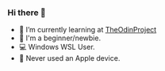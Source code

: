 ### Hi there 👋

<!--
**xpgo358/xpgo358** is a ✨ _special_ ✨ repository because its `README.md` (this file) appears on your GitHub profile.

Here are some ideas to get you started:

- 🔭 I’m currently working on ...
- 👯 I’m looking to collaborate on ...
- 🤔 I’m looking for help with ...
- 💬 Ask me about ...
- 📫 How to reach me: ...
- 😄 Pronouns: ...
- ⚡ Fun fact: ...
-->

- 🌱 I’m currently learning at [TheOdinProject](https://theodinproject.com)
- 🐣 I'm a beginner/newbie.
- 💻 Windows WSL User.
- 🍎 Never used an Apple device.


